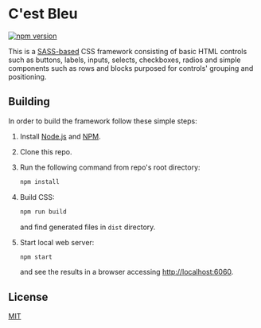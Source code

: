 # C'est Bleu

[![npm version](https://badge.fury.io/js/cestbleu.svg)](https://badge.fury.io/js/cestbleu)

This is a [SASS-based](http://sass-lang.com/) CSS framework consisting of basic HTML controls such as
buttons, labels, inputs, selects, checkboxes, radios and simple components such as rows and blocks purposed for
controls' grouping and positioning.

## Building

In order to build the framework follow these simple steps:

1. Install [Node.js](https://nodejs.org/) and [NPM](https://www.npmjs.com).

2. Clone this repo.

3. Run the following command from repo's root directory:

   ```bash
   npm install
   ```
   
4. Build CSS:

   ```bash
   npm run build
   ```
   
   and find generated files in `dist` directory.
   
5. Start local web server:

   ```bash
   npm start
   ```
   
   and see the results in a browser accessing [http://localhost:6060](http://localhost:6060).

## License

[MIT](LICENSE)
